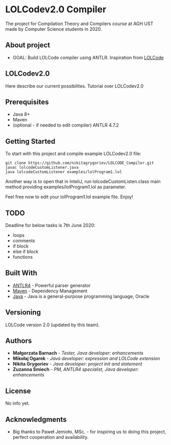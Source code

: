 # LOLCodev2.0 Compiler

The project for Compilation Theory and Compilers course at AGH UST made by Computer Science students in 2020. 

## About project
* GOAL: Build LOLCode compiler using ANTLR. 
Inspiration from [LOLCode](https://github.com/justinmeza/lolcode-spec/blob/master/v1.2/lolcode-spec-v1.2.md)

## LOLCodev2.0
Here describe our current possibilites. Tutorial over LOLCodev2.0

## Prerequisites

* Java 8+
* Maven 
* (optional - if needed to edit compiler) ANTLR 4.7.2

##  Getting Started

To start with this project and compile example LOLCodev2.0 file: 
```
git clone https://github.com/nikitagrygoriev/LOLCODE_Compiler.git
javac lolcodeCustomListener.java
java lolcodeCustomListener examples/lolProgram1.lol
```
Another way is to open that in InteliJ, run lolcodeCustomListen.class main method providing examples/lolProgram1.lol as parameter. 

Feel free now to edit your lolProgram1.lol example file. Enjoy!

## TODO
Deadline for below tasks is 7th June 2020:
* loops
* comments
* if block
* else if block
* functions

## Built With

* [ANTLR4](https://www.antlr.org/) - Powerful parser generator
* [Maven](https://maven.apache.org/) - Dependency Management
* [Java](https://www.java.com/en/) - Java is a general-purpose programming language, Oracle

## Versioning

LOLCode version 2.0 (updated by this team). 

## Authors

* **Małgorzata Barnach** - *Tester, Java developer: enhancements* 
* **Mikołaj Ogarek** - *Java developer: expression and LOLCode extension* 
* **Nikita Grygoriev** - *Java developer: project init and statement* 
* **Zuzanna Śmiech** - *PM, ANTLR4 specialist, Java developer: enhancements* 

## License

No info yet. 

## Acknowledgments

* Big thanks to Paweł Jemioło, MSc. - for inspiring us to doing this project, perfect cooperation and availability.
